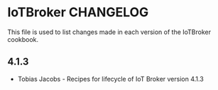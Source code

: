 IoTBroker CHANGELOG
===================

This file is used to list changes made in each version of the IoTBroker cookbook.

4.1.3
-----
- Tobias Jacobs - Recipes for lifecycle of IoT Broker version 4.1.3



